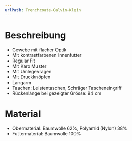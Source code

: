 ```yaml
---
urlPath: Trenchcoate-Calvin-Klein
---
```


# Beschreibung
- Gewebe mit flacher Optik
- Mit kontrastfarbenen Innenfutter
- Regular Fit
- Mit Karo Muster
- Mit Umlegekragen
- Mit Druckknöpfen
- Langarm
- Taschen: Leistentaschen, Schräger Tascheneingriff
- Rückenlänge bei gezeigter Grösse: 94 cm

# Material
- Obermaterial: Baumwolle 62%, Polyamid (Nylon) 38%
- Futtermaterial: Baumwolle 100%
